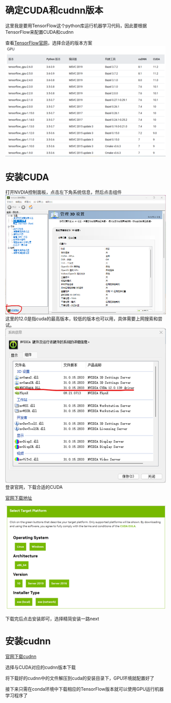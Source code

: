 # 确定CUDA和cudnn版本

这里我是要用TensorFlow这个python库运行机器学习代码，因此要根据TensorFlow来配置CUDA和cudnn

查看[TensorFlow官网](https://tensorflow.google.cn/install/source_windows?hl=zh-cn#gpu)，选择合适的版本方案
![TensorFlow与CUDA版本对应图](4.png)

# 安装CUDA

打开NVDIA控制面板，点击左下角系统信息，然后点击组件
![NVDIA控制面板](1.png)
这里的12.0是指cuda的最高版本，较低的版本也可以用，具体需要上网搜索和尝试。
![NVDIA控制面板 系统信息](2.png)
登录官网，下载合适的CUDA

[官网下载地址](https://developer.nvidia.com/cuda-toolkit-archive)

![CUDA下载](3.png)

下载完后点击安装即可，选择精简安装一路next

# 安装cudnn

[官网下载cudnn](https://developer.nvidia.com/rdp/cudnn-archive)

选择与CUDA对应的cudnn版本下载

将下载好的cudnn中的文件解压到cuda的安装目录下，GPU环境就配置好了

接下来只需在conda环境中下载相应的TensorFlow版本就可以使用GPU运行机器学习程序了
